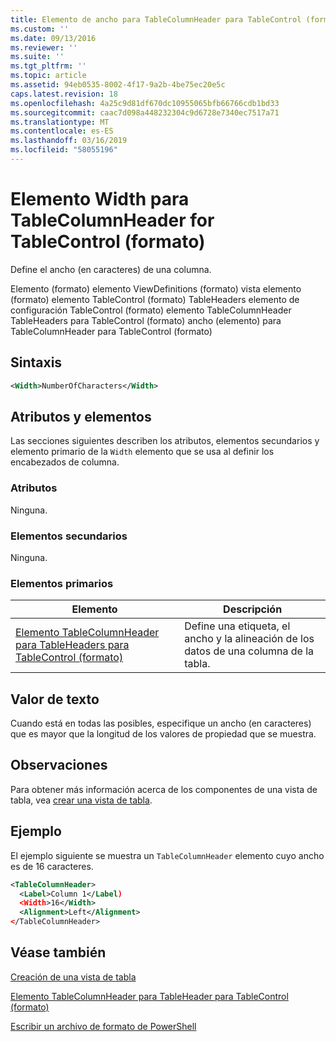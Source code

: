 ```yaml
---
title: Elemento de ancho para TableColumnHeader para TableControl (formato) | Microsoft Docs
ms.custom: ''
ms.date: 09/13/2016
ms.reviewer: ''
ms.suite: ''
ms.tgt_pltfrm: ''
ms.topic: article
ms.assetid: 94eb0535-8002-4f17-9a2b-4be75ec20e5c
caps.latest.revision: 18
ms.openlocfilehash: 4a25c9d81df670dc10955065bfb66766cdb1bd33
ms.sourcegitcommit: caac7d098a448232304c9d6728e7340ec7517a71
ms.translationtype: MT
ms.contentlocale: es-ES
ms.lasthandoff: 03/16/2019
ms.locfileid: "58055196"
---
```

# <a name="width-element-for-tablecolumnheader-for-tablecontrol-format"></a>Elemento Width para TableColumnHeader for TableControl (formato)

Define el ancho (en caracteres) de una columna.

Elemento (formato) elemento ViewDefinitions (formato) vista elemento (formato) elemento TableControl (formato) TableHeaders elemento de configuración TableControl (formato) elemento TableColumnHeader TableHeaders para TableControl (formato) ancho (elemento) para TableColumnHeader para TableControl (formato)

## <a name="syntax"></a>Sintaxis

```xml
<Width>NumberOfCharacters</Width>
```

## <a name="attributes-and-elements"></a>Atributos y elementos

Las secciones siguientes describen los atributos, elementos secundarios y elemento primario de la `Width` elemento que se usa al definir los encabezados de columna.

### <a name="attributes"></a>Atributos

Ninguna.

### <a name="child-elements"></a>Elementos secundarios

Ninguna.

### <a name="parent-elements"></a>Elementos primarios

|Elemento|Descripción|
|-------------|-----------------|
|[Elemento TableColumnHeader para TableHeaders para TableControl (formato)](./tablecolumnheader-element-format.md)|Define una etiqueta, el ancho y la alineación de los datos de una columna de la tabla.|

## <a name="text-value"></a>Valor de texto

Cuando está en todas las posibles, especifique un ancho (en caracteres) que es mayor que la longitud de los valores de propiedad que se muestra.

## <a name="remarks"></a>Observaciones

Para obtener más información acerca de los componentes de una vista de tabla, vea [crear una vista de tabla](./creating-a-table-view.md).

## <a name="example"></a>Ejemplo

El ejemplo siguiente se muestra un `TableColumnHeader` elemento cuyo ancho es de 16 caracteres.

```xml
<TableColumnHeader>
  <Label>Column 1</Label)
  <Width>16</Width>
  <Alignment>Left</Alignment>
</TableColumnHeader>
```

## <a name="see-also"></a>Véase también

[Creación de una vista de tabla](./creating-a-table-view.md)

[Elemento TableColumnHeader para TableHeader para TableControl (formato)](./tablecolumnheader-element-format.md)

[Escribir un archivo de formato de PowerShell](./writing-a-powershell-formatting-file.md)
